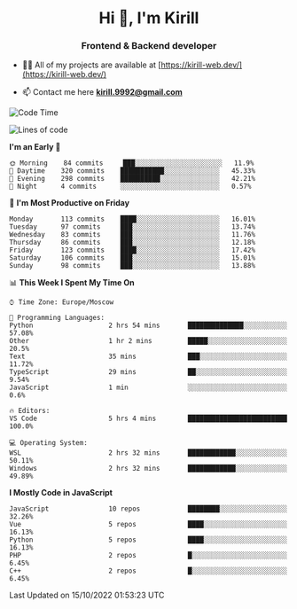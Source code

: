 <h1 align="center">Hi 👋, I'm Kirill</h1>
<h3 align="center">Frontend & Backend developer</h3>

- 👨‍💻 All of my projects are available at [https://kirill-web.dev/](https://kirill-web.dev/)

- 📫 Contact me here **kirill.9992@gmail.com**











<!--START_SECTION:waka-->
![Code Time](http://img.shields.io/badge/Code%20Time-1%2C155%20hrs%204%20mins-blue)

![Lines of code](https://img.shields.io/badge/From%20Hello%20World%20I%27ve%20Written-526%20Thousand%20lines%20of%20code-blue)

**I'm an Early 🐤** 

```text
🌞 Morning    84 commits     ███░░░░░░░░░░░░░░░░░░░░░░   11.9% 
🌆 Daytime    320 commits    ███████████░░░░░░░░░░░░░░   45.33% 
🌃 Evening    298 commits    ██████████░░░░░░░░░░░░░░░   42.21% 
🌙 Night      4 commits      ░░░░░░░░░░░░░░░░░░░░░░░░░   0.57%

```
📅 **I'm Most Productive on Friday** 

```text
Monday       113 commits    ████░░░░░░░░░░░░░░░░░░░░░   16.01% 
Tuesday      97 commits     ███░░░░░░░░░░░░░░░░░░░░░░   13.74% 
Wednesday    83 commits     ███░░░░░░░░░░░░░░░░░░░░░░   11.76% 
Thursday     86 commits     ███░░░░░░░░░░░░░░░░░░░░░░   12.18% 
Friday       123 commits    ████░░░░░░░░░░░░░░░░░░░░░   17.42% 
Saturday     106 commits    ███░░░░░░░░░░░░░░░░░░░░░░   15.01% 
Sunday       98 commits     ███░░░░░░░░░░░░░░░░░░░░░░   13.88%

```


📊 **This Week I Spent My Time On** 

```text
⌚︎ Time Zone: Europe/Moscow

💬 Programming Languages: 
Python                   2 hrs 54 mins       ██████████████░░░░░░░░░░░   57.08% 
Other                    1 hr 2 mins         █████░░░░░░░░░░░░░░░░░░░░   20.5% 
Text                     35 mins             ███░░░░░░░░░░░░░░░░░░░░░░   11.72% 
TypeScript               29 mins             ██░░░░░░░░░░░░░░░░░░░░░░░   9.54% 
JavaScript               1 min               ░░░░░░░░░░░░░░░░░░░░░░░░░   0.6%

🔥 Editors: 
VS Code                  5 hrs 4 mins        █████████████████████████   100.0%

💻 Operating System: 
WSL                      2 hrs 32 mins       ████████████░░░░░░░░░░░░░   50.11% 
Windows                  2 hrs 32 mins       ████████████░░░░░░░░░░░░░   49.89%

```

**I Mostly Code in JavaScript** 

```text
JavaScript               10 repos            ████████░░░░░░░░░░░░░░░░░   32.26% 
Vue                      5 repos             ████░░░░░░░░░░░░░░░░░░░░░   16.13% 
Python                   5 repos             ████░░░░░░░░░░░░░░░░░░░░░   16.13% 
PHP                      2 repos             █░░░░░░░░░░░░░░░░░░░░░░░░   6.45% 
C++                      2 repos             █░░░░░░░░░░░░░░░░░░░░░░░░   6.45%

```



 Last Updated on 15/10/2022 01:53:23 UTC
<!--END_SECTION:waka-->
